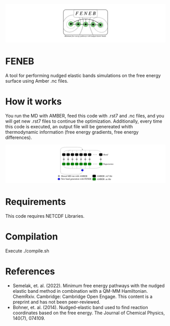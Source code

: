 ![plot](./img1.png)

# FENEB
A tool for performing nudged elastic bands simulations on the free energy surface using Amber .nc files.

# How it works
You run the MD with AMBER, feed this code with .rst7 and .nc files, and you will get new .rst7 files to continue the optimization. Additionally, every time this code is executed, an output file will be genereated whith thermodynamic information (free energy gradients, free energy differences).

![plot](./img2.png)

# Requirements
This code requires NETCDF Libraries.

# Compilation 
Execute ./compile.sh

# References 
- Semelak, et. al. (2022). Minimum free energy pathways with the nudged elastic band method in combination with a QM-MM Hamiltonian. ChemRxiv. Cambridge: Cambridge Open Engage. This content is a preprint and has not been peer-reviewed.
- Bohner, et. al. (2014). Nudged-elastic band used to find reaction coordinates based on the free energy. The Journal of Chemical Physics, 140(7), 074109.
